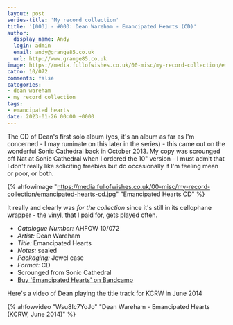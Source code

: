 ```yaml
---
layout: post
series-title: 'My record collection'
title: '[003] - #003: Dean Wareham - Emancipated Hearts (CD)'
author:
  display_name: Andy
  login: admin
  email: andy@grange85.co.uk
  url: http://www.grange85.co.uk
image: https://media.fullofwishes.co.uk/00-misc/my-record-collection/emancipated-hearts-cd.jpg
catno: 10/072
comments: false
categories:
- dean wareham
- my record collection
tags:
- emancipated hearts
date: 2023-01-26 00:00 +0000
---
```

The CD of Dean's first solo album (yes, it's an album as far as I'm concerned - I may ruminate on this later in the series) - this came out on the wonderful Sonic Cathedral back in October 2013. My copy was scrounged off Nat at Sonic Cathedral when I ordered the 10" version - I must admit that I don't really like soliciting freebies but do occasionally if I'm feeling mean or poor, or both.

{% ahfowimage "https://media.fullofwishes.co.uk/00-misc/my-record-collection/emancipated-hearts-cd.jpg" "Emancipated Hearts CD" %}

It really and clearly was _for the collection_ since it's still in its cellophane wrapper - the vinyl, that I paid for, gets played often.

 - *Catalogue Number:* AHFOW 10/072
 - *Artist:* Dean Wareham
 - *Title:* Emancipated Hearts
 - *Notes:* sealed
 - *Packaging:* Jewel case
 - *Format:* CD
 - Scrounged from Sonic Cathedral
 - [Buy 'Emancipated Hearts' on Bandcamp](https://deanwareham.bandcamp.com/album/emancipated-hearts)

 Here's a video of Dean playing the title track for KCRW in June 2014

 {% ahfowvideo "Wsu8Ic7YoJo" "Dean Wareham - Emancipated Hearts (KCRW, June 2014)" %}
